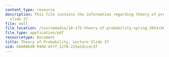 ```yaml
---
content_type: resource
description: This file contains the information regarding theory of probability, lecture
  slide 37.
file: null
file_location: /coursemedia/18-175-theory-of-probability-spring-2014/b6b086d094dde57f12f8225a2dccec57_MIT18_175S14_Lecture37.pdf
file_type: application/pdf
resourcetype: Document
title: Theory of Probability, Lecture Slide 37
uid: b6b086d0-94dd-e57f-12f8-225a2dccec57
---
```


